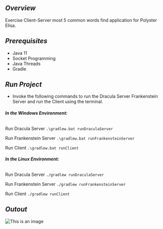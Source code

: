 ## *Overview*
Exercise  Client-Server most 5 common words find application for Polyster Elisa.

## *Prerequisites*
* Java 11
* Socket Programming
* Java Threads
* Gradle 

## *Run Project*
* Invoke the following commands to run the Dracula Server Frankenstein Server and run the Client using the terminal.

###### ***In the Windows Environment:***

Run Dracula Server
```.\gradlew.bat runDraculaServer```

Run Frankenstein Server
```.\gradlew.bat runFrankensteinServer```

Run Client
```.\gradlew.bat runClient```



###### ***In the Linux Environment:***
Run Dracula Server
```./gradlew runDraculaServer```

Run Frankenstein Server
```./gradlew runFrankensteinServer```

Run Client
```./gradlew runClient```

## *Outout*

![This is an image]([https://myoctocat.com/assets/images/base-octocat.svg](https://photos.google.com/photo/AF1QipP3QtYsHzebk5MPOZ0Thfcx8WWLn3athHCYGvVH))
